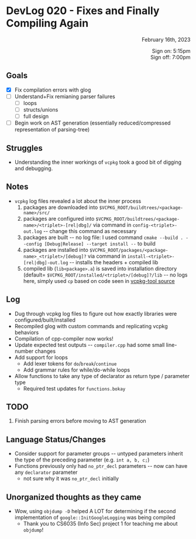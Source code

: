 # DevLog 020 - Fixes and Finally Compiling Again
<div align="right">
February 16th, 2023

Sign on: 5:15pm\
Sign off: 7:00pm
</div>

## Goals
- [x] Fix compilation errors with glog
- [ ] Understand+Fix remianing parser failures
  - [ ] loops
  - [ ] structs/unions
  - [ ] full design
- [ ] Begin work on AST generation (essentially reduced/compressed representation of parsing-tree)

## Struggles
- Understanding the inner workings of `vcpkg` took a good bit of digging and debugging.

## Notes
- `vcpkg` log files revealed a lot about the inner process
  1. packages are downloaded into `$VCPKG_ROOT/buildtrees/<package-name>/src/`
  2. packages are configured into `$VCPKG_ROOT/buildtrees/<package-name>/<triplet>-[rel|dbg]/` via command in `config-<triplet>-out.log` -- change this command as necessary
  3. packages are built -- no log file: I used command `cmake --build . --config [Debug|Release] --target install --` to build
  4. packages are installed into `$VCPKG_ROOT/packages/<package-name>_<triplet>/[debug]?` via command in `install-<triplet>-[rel|dbg]-out.log` -- installs the headers + compiled lib
  5. compiled lib (`lib<package>.a`) is saved into installation directory (default= `$VCPKG_ROOT/installed/<triplet>/[debug]?/lib` -- no logs here, simply used `cp` based on code seen in [vcpkg-tool source](https://github.com/microsoft/vcpkg-tool/blob/3e20dcc195bfa7d6c204f95c60c496d33d629eb5/src/vcpkg/install.cpp#L115)

## Log
- Dug through vcpkg log files to figure out how exactly libraries were configured/built/installed
- Recompiled glog with custom commands and replicating vcpkg behaviors
- Compilation of cpp-compiler now works!
- Update expected test outputs -- `compiler.cpp` had some small line-number changes
- Add support for loops
  - Add lexer tokens for `do`/`break`/`continue`
  - Add grammar rules for while/do-while loops
- Allow functions to take any type of declarator as return type / parameter type
  - Required test updates for `functions.bokay`

## TODO
1. Finish parsing errors before moving to AST generation

## Language Status/Changes
- Consider support for parameter groups -- untyped parameters inherit the type of the preceding parameter (e.g. `int a, b, c;`)
- Functions previously only had `no_ptr_decl` parameters -- now can have any `declarator` parameter
  - not sure why it was `no_ptr_decl` initially

## Unorganized thoughts as they came
- Wow, using `objdump -D` helped A LOT for determining if the second implementation of `google::InitGoogleLogging` was being compiled
  - Thank you to CS6035 (Info Sec) project 1 for teaching me about `objdump`!